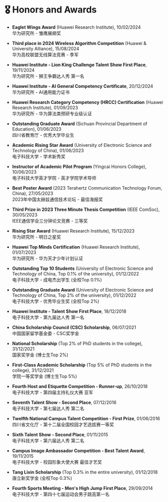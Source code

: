 # 🎖️ Honors and Awards 
- **Eaglet Wings Award** (Huawei Research Institute), 10/02/2024  
  华为研究所 - 雏鹰展翅奖

- **Third place in 2024 Wireless Algorithm Competition** (Huawei & University Alliance), 15/08/2024  
  华为高校联盟无线算法竞赛 - 季军

- **Huawei Institute - Lion King Challenge Talent Show First Place**, 19/11/2024  
  华为研究所 - 狮王争霸达人秀 第一名
  
- **Huawei Institute - AI General Competency Certificate**, 20/12/2024  
  华为研究所 - AI通用能力证书
  
- **Huawei Research Category Competency (HRCC) Certification** (Huawei Research Institute), 01/09/2023  
  华为研究所 - 华为算法类预研专业级认证

- **Outstanding Graduate Award** (Sichuan Provincial Department of Education), 01/06/2023  
  四川省教育厅 - 优秀大学毕业生

- **Academic Rising Star Award** (University of Electronic Science and Technology of China), 01/06/2023  
  电子科技大学 - 学术新秀奖

- **Instructor of Academic Pilot Program** (Yingcai Honors College), 10/06/2023  
  电子科技大学英才学院 - 英才学院学术导师

- **Best Poster Award** (2023 Terahertz Communication Technology Forum, China), 27/05/2023  
  2023年中国太赫兹通信技术论坛 - 最佳海报奖

- **Third Prize in 2023 Three Minute Thesis Competition** (IEEE ComSoc), 30/05/2023  
  IEEE通信学会三分钟论文竞赛 - 三等奖

- **Rising Star Award** (Huawei Research Institute), 15/12/2023  
  华为研究所 - 明日之星奖

- **Huawei Top Minds Certification** (Huawei Research Institute), 01/07/2023  
  华为研究所 - 华为天才少年计划认证

- **Outstanding Top 10 Students** (University of Electronic Science and Technology of China, Top 0.1% of the university), 01/12/2022  
  电子科技大学 - 成电杰出学生 (全校Top 0.1%)

- **Outstanding Graduate Award** (University of Electronic Science and Technology of China, Top 2% of the university), 01/12/2022  
  电子科技大学 - 优秀毕业生奖 (全校Top 2%)

- **Huawei Institute - Talent Show First Place**, 18/12/2018  
  电子科技大学 - 第九届达人秀 第一名

- **China Scholarship Council (CSC) Scholarship**, 06/07/2021  
  中国国家留学基金委 - CSC奖学金 

- **National Scholarship** (Top 2% of PhD students in the college), 31/12/2021  
  国家奖学金 (博士生Top 2%)

- **First-Class Academic Scholarship** (Top 5% of PhD students in the college), 31/12/2021  
  学院一等奖学金 (博士生Top 5%)

- **Fourth Host and Etiquette Competition - Runner-up**, 26/10/2018  
  电子科技大学 - 第四届主持礼仪大赛 亚军

- **Seventh Talent Show - Second Place**, 07/12/2016  
  电子科技大学 - 第七届达人秀 第二名

- **Twelfth National Campus Talent Competition - First Prize**, 01/06/2016  
  四川省文化厅 - 第十二届全国校园才艺选拔赛一等奖

- **Sixth Talent Show - Second Place**, 01/11/2015  
  电子科技大学 - 第六届达人秀 第二名

- **Campus Image Ambassador Competition - Best Talent Award**, 19/11/2015  
  电子科技大学 - 校园形象大使大赛 最佳才艺奖

- **Tang Lixin Scholarship** (Top 0.3% in the entire university), 01/12/2018  
  唐立新奖学金 (全校Top 0.3%)

- **Fourth Sports Meeting - Men's High Jump First Place**, 29/09/2014  
  电子科技大学 - 第四十七届运动会男子跳高第一名
